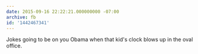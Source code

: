 ```yaml
---
date: 2015-09-16 22:22:21.000000000 -07:00
archive: fb
id: '1442467341'
---
```


Jokes going to be on you Obama when that kid's clock blows up in the oval office.
